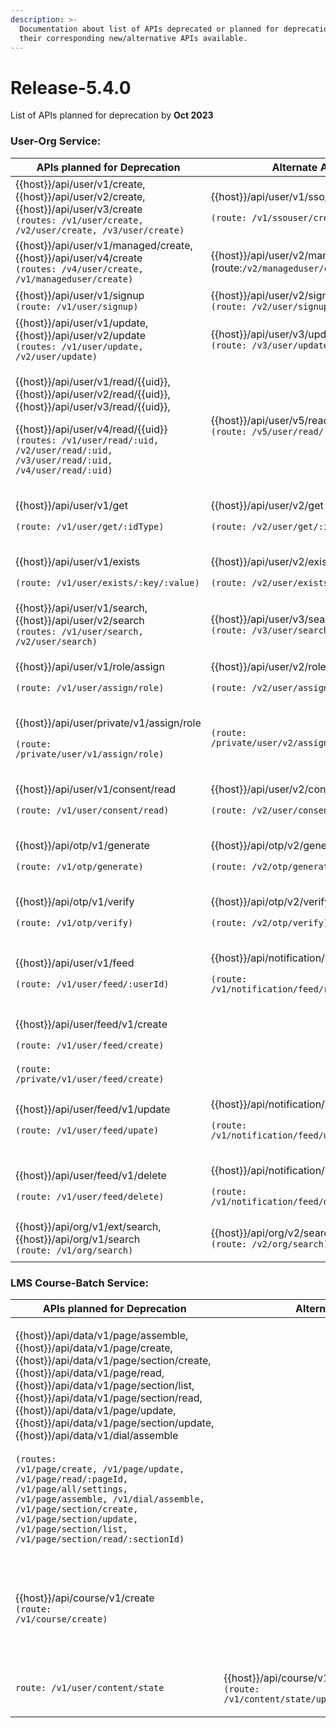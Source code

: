 ```yaml
---
description: >-
  Documentation about list of APIs deprecated or planned for deprecation and
  their corresponding new/alternative APIs available.
---
```


# Release-5.4.0

List of APIs planned for deprecation by **Oct 2023**

### User-Org Service:

<table><thead><tr><th width="254.33333333333331">APIs planned for Deprecation</th><th>Alternate API</th><th>Remarks</th></tr></thead><tbody><tr><td>{{host}}/api/user/v1/create, {{host}}/api/user/v2/create, {{host}}/api/user/v3/create<br> <code>(routes: /v1/user/create, /v2/user/create, /v3/user/create)</code> </td><td><p>{{host}}/api/user/v1/sso/create</p><p><code>(route: /v1/ssouser/create)</code></p></td><td>Decommissioned in release-8.0.0</td></tr><tr><td>{{host}}/api/user/v1/managed/create, <br>{{host}}/api/user/v4/create<br> <code>(routes: /v4/user/create, /v1/manageduser/create)</code></td><td>{{host}}/api/user/v2/managed/create<br>(route:<code>/v2/manageduser/create)</code></td><td>Decommissioned in release-8.0.0</td></tr><tr><td>{{host}}/api/user/v1/signup<br> <code>(route: /v1/user/signup)</code></td><td>{{host}}/api/user/v2/signup<br> <code>(route: /v2/user/signup)</code></td><td>Decommissioned in release-8.0.0</td></tr><tr><td>{{host}}/api/user/v1/update, {{host}}/api/user/v2/update<br> <code>(routes: /v1/user/update, /v2/user/update)</code></td><td>{{host}}/api/user/v3/update<br> <code>(route: /v3/user/update)</code></td><td>Decommissioned in release-8.0.0</td></tr><tr><td><p>{{host}}/api/user/v1/read/{{uid}}, {{host}}/api/user/v2/read/{{uid}}, {{host}}/api/user/v3/read/{{uid}},</p><p>{{host}}/api/user/v4/read/{{uid}}<br> <code>(routes: /v1/user/read/:uid, /v2/user/read/:uid, /v3/user/read/:uid, /v4/user/read/:uid)</code></p></td><td>{{host}}/api/user/v5/read/{{uid}}<br> <code>(route: /v5/user/read/:uid)</code></td><td>Decommissioned in release-8.0.0</td></tr><tr><td><p>{{host}}/api/user/v1/get</p><p><code>(route: /v1/user/get/:idType)</code></p></td><td><p>{{host}}/api/user/v2/get</p><p><code>(route: /v2/user/get/:idType)</code></p></td><td>Decommissioned in release-8.0.0</td></tr><tr><td><p>{{host}}/api/user/v1/exists</p><p><code>(route: /v1/user/exists/:key/:value)</code></p></td><td><p>{{host}}/api/user/v2/exists</p><p><code>(route: /v2/user/exists/:key/:value)</code></p></td><td>Decommissioned in release-8.0.0</td></tr><tr><td>{{host}}/api/user/v1/search, {{host}}/api/user/v2/search<br> <code>(routes: /v1/user/search, /v2/user/search)</code></td><td>{{host}}/api/user/v3/search<br> <code>(route: /v3/user/search)</code></td><td>Decommissioned in release-8.0.0</td></tr><tr><td><p>{{host}}/api/user/v1/role/assign</p><p><code>(route: /v1/user/assign/role)</code></p></td><td><p>{{host}}/api/user/v2/role/assign</p><p><code>(route: /v2/user/assign/role)</code></p></td><td>Decommissioned in release-8.0.0</td></tr><tr><td><p>{{host}}/api/user/private/v1/assign/role</p><p><code>(route: /private/user/v1/assign/role)</code></p></td><td><code>(route: /private/user/v2/assign/role)</code></td><td>private v2 API is not publicly available for access </td></tr><tr><td><p>{{host}}/api/user/v1/consent/read</p><p><code>(route: /v1/user/consent/read)</code></p></td><td><p>{{host}}/api/user/v2/consent/read</p><p><code>(route: /v2/user/consent/read)</code></p></td><td>Decommissioned in release-8.0.0</td></tr><tr><td><p>{{host}}/api/otp/v1/generate</p><p><code>(route: /v1/otp/generate)</code></p></td><td><p>{{host}}/api/otp/v2/generate</p><p><code>(route: /v2/otp/generate)</code></p></td><td>Decommissioned in release-8.0.0</td></tr><tr><td><p>{{host}}/api/otp/v1/verify</p><p><code>(route: /v1/otp/verify)</code></p></td><td><p>{{host}}/api/otp/v2/verify</p><p><code>(route: /v2/otp/verify)</code></p></td><td>Decommissioned in release-8.0.0</td></tr><tr><td><p>{{host}}/api/user/v1/feed</p><p><code>(route: /v1/user/feed/:userId)</code></p></td><td><p>{{host}}/api/notification/v1/feed/read</p><p><code>(route: /v1/notification/feed/read/:userId)</code></p></td><td></td></tr><tr><td><p>{{host}}/api/user/feed/v1/create</p><p><code>(route: /v1/user/feed/create)</code></p></td><td></td><td></td></tr><tr><td><code>(route: /private/v1/user/feed/create)</code></td><td></td><td></td></tr><tr><td><p>{{host}}/api/user/feed/v1/update</p><p><code>(route: /v1/user/feed/upate)</code></p></td><td><p>{{host}}/api/notification/v1/feed/update</p><p><code>(route: /v1/notification/feed/update)</code></p></td><td></td></tr><tr><td><p>{{host}}/api/user/feed/v1/delete</p><p><code>(route: /v1/user/feed/delete)</code></p></td><td><p>{{host}}/api/notification/v1/feed/delete</p><p><code>(route: /v1/notification/feed/delete)</code></p></td><td></td></tr><tr><td>{{host}}/api/org/v1/ext/search, {{host}}/api/org/v1/search<br> <code>(route: /v1/org/search)</code></td><td>{{host}}/api/org/v2/search<br> <code>(route: /v2/org/search)</code></td><td>Decommissioned in release-8.0.0</td></tr><tr><td></td><td></td><td></td></tr></tbody></table>

### LMS Course-Batch Service:

| APIs planned for Deprecation                                                                                                                                                                                                                                                                                                                                                                                                                                                                                                                                                                                                                | Alternate API                                                                                         | Remarks                                                                                                                                                                                                                                                                                                                                 |
| ------------------------------------------------------------------------------------------------------------------------------------------------------------------------------------------------------------------------------------------------------------------------------------------------------------------------------------------------------------------------------------------------------------------------------------------------------------------------------------------------------------------------------------------------------------------------------------------------------------------------------------------- | ----------------------------------------------------------------------------------------------------- | --------------------------------------------------------------------------------------------------------------------------------------------------------------------------------------------------------------------------------------------------------------------------------------------------------------------------------------- |
| <p>{{host}}/api/data/v1/page/assemble,<br>{{host}}/api/data/v1/page/create,<br>{{host}}/api/data/v1/page/section/create,<br>{{host}}/api/data/v1/page/read,<br>{{host}}/api/data/v1/page/section/list,<br>{{host}}/api/data/v1/page/section/read,<br>{{host}}/api/data/v1/page/update,<br>{{host}}/api/data/v1/page/section/update,<br>{{host}}/api/data/v1/dial/assemble<br><br><code>(routes: /v1/page/create, /v1/page/update, /v1/page/read/:pageId, /v1/page/all/settings, /v1/page/assemble, /v1/dial/assemble, /v1/page/section/create, /v1/page/section/update, /v1/page/section/list, /v1/page/section/read/:sectionId)</code></p> |                                                                                                       | **No alternate APIs available or planned for this set of APIs**                                                                                                                                                                                                                                                                         |
| <p>{{host}}/api/course/v1/create<br> <code>(route: /v1/course/create)</code></p>                                                                                                                                                                                                                                                                                                                                                                                                                                                                                                                                                            |                                                                                                       | Use [collection create API ](https://documenter.getpostman.com/view/25463377/2s8ZDa32au#36c6ff1c-5533-4db0-b599-71ba06f187da)from KNOWLG BB. ([https://knowlg.sunbird.org/learn/product-and-developer-guide/content-service-1/content-api](https://knowlg.sunbird.org/learn/product-and-developer-guide/content-service-1/content-api)) |
| `route: /v1/user/content/state`                                                                                                                                                                                                                                                                                                                                                                                                                                                                                                                                                                                                             | <p>{{host}}/api/course/v1/content/state/update<br> <code>(route: /v1/content/state/update)</code></p> |                                                                                                                                                                                                                                                                                                                                         |

